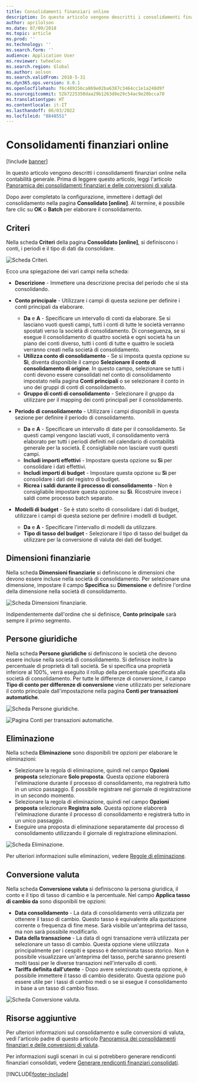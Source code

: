 ```yaml
---
title: Consolidamenti finanziari online
description: In questo articolo vengono descritti i consolidamenti finanziari online nella contabilità generale.
author: aprilolson
ms.date: 07/09/2018
ms.topic: article
ms.prod: ''
ms.technology: ''
ms.search.form: ''
audience: Application User
ms.reviewer: twheeloc
ms.search.region: Global
ms.author: aolson
ms.search.validFrom: 2018-5-31
ms.dyn365.ops.version: 8.0.1
ms.openlocfilehash: f6c489156ca869e02ba6387c3464cc1e1a248d9f
ms.sourcegitcommit: 52b7225350daa29b1263d8e29c54ac9e20bcca70
ms.translationtype: HT
ms.contentlocale: it-IT
ms.lasthandoff: 06/03/2022
ms.locfileid: "8848551"
---
```

# <a name="online-financial-consolidations"></a>Consolidamenti finanziari online

[!include [banner](../includes/banner.md)]

In questo articolo vengono descritti i consolidamenti finanziari online nella contabilità generale. Prima di leggere questo articolo, leggi l'articolo [Panoramica dei consolidamenti finanziari e delle conversioni di valuta](financial-consolidations-currency-translation.md).

Dopo aver completato la configurazione, immettere i dettagli del consolidamento nella pagina **Consolidato [online]**. Al termine, è possibile fare clic su **OK** o **Batch** per elaborare il consolidamento.

## <a name="criteria"></a>Criteri
Nella scheda **Criteri** della pagina **Consolidato [online]**, si definiscono i conti, i periodi e il tipo di dati da consolidare.

![Scheda Criteri.](./media/criteria-consolidate-online.png "Scheda Criteri")

Ecco una spiegazione dei vari campi nella scheda:

- **Descrizione** - Immettere una descrizione precisa del periodo che si sta consolidando.
- **Conto principale** - Utilizzare i campi di questa sezione per definire i conti principali da elaborare.

    - **Da** e **A** - Specificare un intervallo di conti da elaborare. Se si lasciano vuoti questi campi, tutti i conti di tutte le società verranno spostati verso la società di consolidamento. Di conseguenza, se si esegue il consolidamento di quattro società e ogni società ha un piano dei conti diverso, tutti i conti di tutte e quattro le società verranno creati nella società di consolidamento.
    - **Utilizza conto di consolidamento** - Se si imposta questa opzione su **Sì**, diventa disponibile il campo **Selezionare il conto di consolidamento di origine**. In questo campo, selezionare se tutti i conti devono essere consolidati nel conto di consolidamento impostato nella pagina **Conti principali** o se selezionare il conto in uno dei gruppi di conti di consolidamento.
    - **Gruppo di conti di consolidamento** - Selezionare il gruppo da utilizzare per il mapping dei conti principali per il consolidamento.

- **Periodo di consolidamento** - Utilizzare i campi disponibili in questa sezione per definire il periodo di consolidamento.

    - **Da** e **A** - Specificare un intervallo di date per il consolidamento. Se questi campi vengono lasciati vuoti, il consolidamento verrà elaborato per tutti i periodi definiti nel calendario di contabilità generale per la società. È consigliabile non lasciare vuoti questi campi.
    - **Includi importi effettivi** - Impostare questa opzione su **Sì** per consolidare i dati effettivi.
    - **Includi importi di budget** - Impostare questa opzione su **Sì** per consolidare i dati del registro di budget.
    - **Ricrea i saldi durante il processo di consolidamento** - Non è consigliabile impostare questa opzione su **Sì**. Ricostruire invece i saldi come processo batch separato.

- **Modelli di budget** - Se è stato scelto di consolidare i dati di budget, utilizzare i campi di questa sezione per definire i modelli di budget.

    - **Da** e **A** - Specificare l'intervallo di modelli da utilizzare.
    - **Tipo di tasso del budget** - Selezionare il tipo di tasso del budget da utilizzare per la conversione di valuta dei dati del budget.

## <a name="financial-dimensions"></a>Dimensioni finanziarie
Nella scheda **Dimensioni finanziarie** si definiscono le dimensioni che devono essere incluse nella società di consolidamento. Per selezionare una dimensione, impostare il campo **Specifica** su **Dimensione** e definire l'ordine della dimensione nella società di consolidamento.

![Scheda Dimensioni finanziarie.](./media/financial-dimensions-cons.png "Scheda Dimensioni finanziarie")

Indipendentemente dall'ordine che si definisce, **Conto principale** sarà sempre il primo segmento.

## <a name="legal-entities"></a>Persone giuridiche
Nella scheda **Persone giuridiche** si definiscono le società che devono essere incluse nella società di consolidamento. Si definisce inoltre la percentuale di proprietà di tali società. Se si specifica una proprietà inferiore al 100%, verrà eseguito il rollup della percentuale specificata alla società di consolidamento. Per tutte le differenze di conversione, il campo **Tipo di conto per differenze di conversione** viene utilizzato per selezionare il conto principale dall'impostazione nella pagina **Conti per transazioni automatiche**.

![Scheda Persone giuridiche.](./media/legal-entities-cons.png "Scheda Persone giuridiche")

![Pagina Conti per transazioni automatiche.](./media/accounts-for-automatic-cons.png "Pagina Conti per transazioni automatiche")

## <a name="elimination"></a>Eliminazione
Nella scheda **Eliminazione** sono disponibili tre opzioni per elaborare le eliminazioni:

- Selezionare la regola di eliminazione, quindi nel campo **Opzioni proposta** selezionare **Solo proposta**. Questa opzione elaborerà l'eliminazione durante il processo di consolidamento, ma registrerà tutto in un unico passaggio. È possibile registrare nel giornale di registrazione in un secondo momento.
- Selezionare la regola di eliminazione, quindi nel campo **Opzioni proposta** selezionare **Registra solo**. Questa opzione elaborerà l'eliminazione durante il processo di consolidamento e registrerà tutto in un unico passaggio.
- Eseguire una proposta di eliminazione separatamente dal processo di consolidamento utilizzando il giornale di registrazione eliminazioni.

![Scheda Eliminazione.](./media/elimination-cons-onl.png "Scheda Eliminazione")

Per ulteriori informazioni sulle eliminazioni, vedere [Regole di eliminazione](./elimination-rules.md).

## <a name="currency-translation"></a>Conversione valuta
Nella scheda **Conversione valuta** si definiscono la persona giuridica, il conto e il tipo di tasso di cambio e la percentuale. Nel campo **Applica tasso di cambio da** sono disponibili tre opzioni:

- **Data consolidamento** - La data di consolidamento verrà utilizzata per ottenere il tasso di cambio. Questo tasso è equivalente alla quotazione corrente o frequenza di fine mese. Sarà visibile un'anteprima del tasso, ma non sarà possibile modificarlo.
- **Data della transazione** - La data di ogni transazione verrà utilizzata per selezionare un tasso di cambio. Questa opzione viene utilizzata principalmente per i cespiti e spesso è denominata tasso storico. Non è possibile visualizzare un'anteprima del tasso, perché saranno presenti molti tassi per le diverse transazioni nell'intervallo di conti.
- **Tariffa definita dall'utente** - Dopo avere selezionato questa opzione, è possibile immettere il tasso di cambio desiderato. Questa opzione può essere utile per i tassi di cambio medi o se si esegue il consolidamento in base a un tasso di cambio fisso.

![Scheda Conversione valuta.](./media/currency-translation-cons-online.png "Scheda Conversione valuta")

## <a name="additional-resources"></a>Risorse aggiuntive

Per ulteriori informazioni sul consolidamento e sulle conversioni di valuta, vedi l'articolo padre di questo articolo [Panoramica dei consolidamenti finanziari e delle conversioni di valuta](./financial-consolidations-currency-translation.md).

Per informazioni sugli scenari in cui si potrebbero generare rendiconti finanziari consolidati, vedere [Generare rendiconti finanziari consolidati](./generating-consolidated-financial-statements.md).


[!INCLUDE[footer-include](../../includes/footer-banner.md)]
